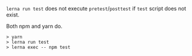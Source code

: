 `lerna run test` does not execute `pretest`/`posttest` if `test` script does not exist.

Both npm and yarn do.

```
> yarn
> lerna run test
> lerna exec -- npm test
```
